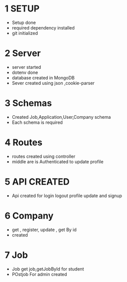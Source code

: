# 1 SETUP
  - Setup done 
  - required dependency installed 
  - git initialized 

# 2 Server
 - server started
 - dotenv done 
 - database created in MongoDB
 - Sever created using json ,cookie-parser
 # 3 Schemas
 - Created Job,Application,User,Company schema
 - Each schema is required
 # 4 Routes
 - routes created using controller
 - middle are is Authenticated to update profile 
 
# 5 API CREATED  
 - Api created for login logout profile update and signup

# 6 Company
  - get , register, update , get By id
  - created

# 7 Job
 - Job get job,getJobById for student
 - POstjob For admin created 